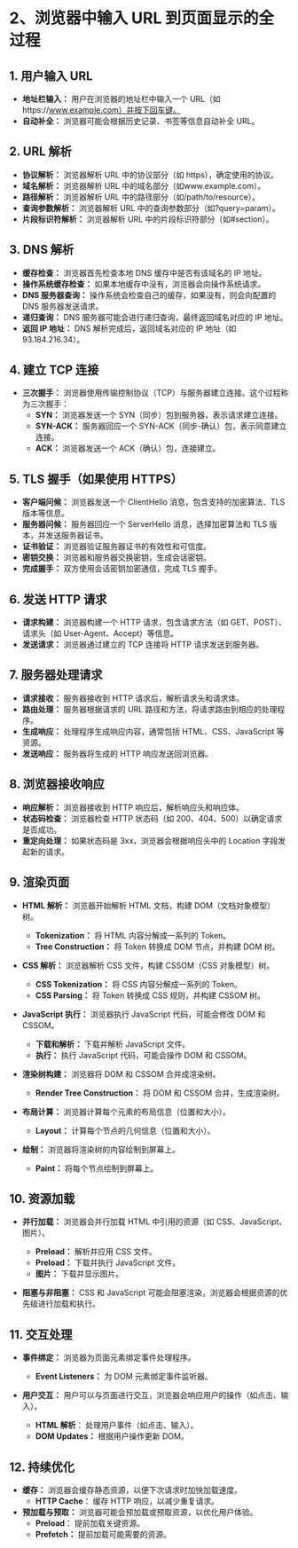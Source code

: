 # 2、浏览器中输入 URL 到页面显示的全过程

## 1. 用户输入 URL

- **地址栏输入：** 用户在浏览器的地址栏中输入一个 URL（如https://www.example.com）并按下回车键。
- **自动补全：** 浏览器可能会根据历史记录、书签等信息自动补全 URL。

## 2. URL 解析

- **协议解析：** 浏览器解析 URL 中的协议部分（如 https），确定使用的协议。
- **域名解析：** 浏览器解析 URL 中的域名部分（如www.example.com）。
- **路径解析：** 浏览器解析 URL 中的路径部分（如/path/to/resource）。
- **查询参数解析：** 浏览器解析 URL 中的查询参数部分（如?query=param）。
- **片段标识符解析：** 浏览器解析 URL 中的片段标识符部分（如#section）。

## 3. DNS 解析

- **缓存检查：** 浏览器首先检查本地 DNS 缓存中是否有该域名的 IP 地址。
- **操作系统缓存检查：** 如果本地缓存中没有，浏览器会向操作系统请求。
- **DNS 服务器查询：** 操作系统会检查自己的缓存，如果没有，则会向配置的 DNS 服务器发送请求。
- **递归查询：** DNS 服务器可能会进行递归查询，最终返回域名对应的 IP 地址。
- **返回 IP 地址：** DNS 解析完成后，返回域名对应的 IP 地址（如 93.184.216.34）。

## 4. 建立 TCP 连接

- **三次握手：** 浏览器使用传输控制协议（TCP）与服务器建立连接。这个过程称为三次握手：
  - **SYN：** 浏览器发送一个 SYN（同步）包到服务器，表示请求建立连接。
  - **SYN-ACK：** 服务器回应一个 SYN-ACK（同步-确认）包，表示同意建立连接。
  - **ACK：** 浏览器发送一个 ACK（确认）包，连接建立。

## 5. TLS 握手（如果使用 HTTPS）

- **客户端问候：** 浏览器发送一个 ClientHello 消息，包含支持的加密算法、TLS 版本等信息。
- **服务器问候：** 服务器回应一个 ServerHello 消息，选择加密算法和 TLS 版本，并发送服务器证书。
- **证书验证：** 浏览器验证服务器证书的有效性和可信度。
- **密钥交换：** 浏览器和服务器交换密钥，生成会话密钥。
- **完成握手：** 双方使用会话密钥加密通信，完成 TLS 握手。

## 6. 发送 HTTP 请求

- **请求构建：** 浏览器构建一个 HTTP 请求，包含请求方法（如 GET、POST）、请求头（如 User-Agent、Accept）等信息。
- **发送请求：** 浏览器通过建立的 TCP 连接将 HTTP 请求发送到服务器。

## 7. 服务器处理请求

- **请求接收：** 服务器接收到 HTTP 请求后，解析请求头和请求体。
- **路由处理：** 服务器根据请求的 URL 路径和方法，将请求路由到相应的处理程序。
- **生成响应：** 处理程序生成响应内容，通常包括 HTML、CSS、JavaScript 等资源。
- **发送响应：** 服务器将生成的 HTTP 响应发送回浏览器。

## 8. 浏览器接收响应

- **响应解析：** 浏览器接收到 HTTP 响应后，解析响应头和响应体。
- **状态码检查：** 浏览器检查 HTTP 状态码（如 200、404、500）以确定请求是否成功。
- **重定向处理：** 如果状态码是 3xx，浏览器会根据响应头中的 Location 字段发起新的请求。

## 9. 渲染页面

- **HTML 解析：** 浏览器开始解析 HTML 文档，构建 DOM（文档对象模型）树。

  - **Tokenization：** 将 HTML 内容分解成一系列的 Token。
  - **Tree Construction：** 将 Token 转换成 DOM 节点，并构建 DOM 树。

- **CSS 解析：** 浏览器解析 CSS 文件，构建 CSSOM（CSS 对象模型）树。

  - **CSS Tokenization：** 将 CSS 内容分解成一系列的 Token。
  - **CSS Parsing：** 将 Token 转换成 CSS 规则，并构建 CSSOM 树。

- **JavaScript 执行：** 浏览器执行 JavaScript 代码，可能会修改 DOM 和 CSSOM。

  - **下载和解析：** 下载并解析 JavaScript 文件。
  - **执行：** 执行 JavaScript 代码，可能会操作 DOM 和 CSSOM。

- **渲染树构建：** 浏览器将 DOM 和 CSSOM 合并成渲染树。

  - **Render Tree Construction：** 将 DOM 和 CSSOM 合并，生成渲染树。

- **布局计算：** 浏览器计算每个元素的布局信息（位置和大小）。

  - **Layout：** 计算每个节点的几何信息（位置和大小）。

- **绘制：** 浏览器将渲染树的内容绘制到屏幕上。

  - **Paint：** 将每个节点绘制到屏幕上。

## 10. 资源加载

- **并行加载：** 浏览器会并行加载 HTML 中引用的资源（如 CSS、JavaScript、图片）。

  - **Preload：** 解析并应用 CSS 文件。
  - **Preload：** 下载并执行 JavaScript 文件。
  - **图片：** 下载并显示图片。

- **阻塞与非阻塞：** CSS 和 JavaScript 可能会阻塞渲染，浏览器会根据资源的优先级进行加载和执行。

## 11. 交互处理

- **事件绑定：** 浏览器为页面元素绑定事件处理程序。

  - **Event Listeners：** 为 DOM 元素绑定事件监听器。

- **用户交互：** 用户可以与页面进行交互，浏览器会响应用户的操作（如点击、输入）。

  - **HTML 解析**： 处理用户事件（如点击、输入）。
  - **DOM Updates：** 根据用户操作更新 DOM。

## 12. 持续优化

- **缓存：** 浏览器会缓存静态资源，以便下次请求时加快加载速度。
  - **HTTP Cache**： 缓存 HTTP 响应，以减少重复请求。
- **预加载与预取：** 浏览器可能会预加载或预取资源，以优化用户体验。
  - **Preload**： 提前加载关键资源。
  - **Prefetch：** 提前加载可能需要的资源。
